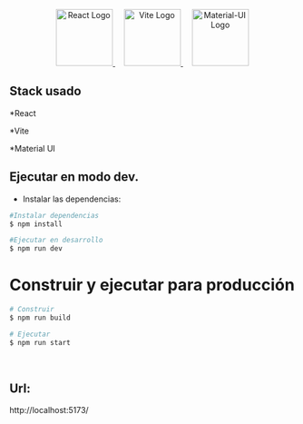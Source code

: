 <p align="center">
  <a href="https://react.dev/" target="_blank">
    <img src="https://upload.wikimedia.org/wikipedia/commons/a/a7/React-icon.svg" width="100" alt="React Logo" />
  </a>
  &nbsp;&nbsp;&nbsp;
  <a href="https://vitejs.dev/" target="_blank">
    <img src="https://vitejs.dev/logo.svg" width="100" alt="Vite Logo" />
  </a>
  &nbsp;&nbsp;&nbsp;
  <a href="https://mui.com/" target="_blank">
    <img
      src="https://mui.com/static/logo.png"
      alt="Material-UI Logo"
      width="100"
    />
  </a>
</p>

## Stack usado

*React

*Vite

*Material UI

## Ejecutar en modo dev.

- Instalar las dependencias:

```bash
#Instalar dependencias
$ npm install
```

```bash
#Ejecutar en desarrollo
$ npm run dev
```

# Construir y ejecutar para producción

```bash
# Construir
$ npm run build

# Ejecutar
$ npm run start
```

<br>

## Url:

http://localhost:5173/
